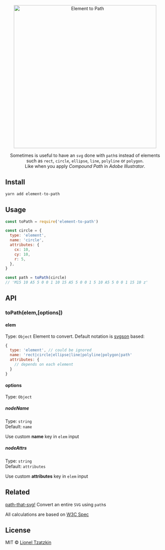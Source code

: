 <p align="center">
  <img alt="Element to Path" title="Element to Path" src="https://cdn.rawgit.com/elrumordelaluz/element-to-path/8f33cf5f/logo.svg" width="450">
</p>

<p align="center">
  Sometimes is useful to have an <code>svg</code> done with <code>path</code>s instead of elements <br />
  such as <code>rect</code>, <code>circle</code>, <code>ellipse</code>, <code>line</code>, <code>polyline</code> or <code>polygon</code>. <br/>
  Like when you apply <em>Compound Path</em> in <em>Adobe Illustrator</em>.
</p>

## Install

```zsh
yarn add element-to-path
```

## Usage

```js
const toPath = require('element-to-path')

const circle = {
  type: 'element',
  name: 'circle',
  attributes: {
    cx: 10,
    cy: 10,
    r: 5,
  },
}

const path = toPath(circle)
// 'M15 10 A5 5 0 0 1 10 15 A5 5 0 0 1 5 10 A5 5 0 0 1 15 10 z'
```

## API

### toPath(elem,[options])

#### elem

Type: `Object`
Element to convert. Default notation is [svgson](https://github.com/elrumordelaluz/svgson) based:

```js
{
  type: 'element', // could be ignored
  name: 'rect|circle|ellipse|line|polyline|polygon|path'
  attributes: {
    // depends on each element
  }
}
```

#### options

Type: `Object`

##### nodeName

Type: `string`<br>
Default: `name`

Use custom **name** key in `elem` input

##### nodeAttrs

Type: `string`<br>
Default: `attributes`

Use custom **attributes** key in `elem` input

## Related

[path-that-svg!](https://github.com/elrumordelaluz/path-that-svg) Convert an entire `SVG` using `path`s

All calculations are based on [W3C Spec](https://www.w3.org/TR/SVG2/shapes.html)

## License

MIT © [Lionel Tzatzkin](https://lionel.tzatzk.in)
